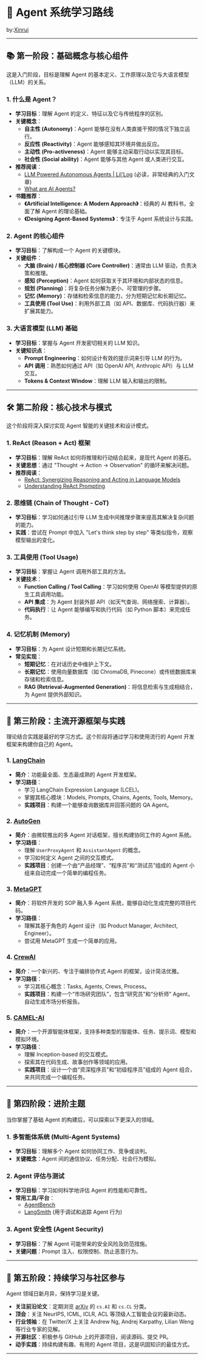 # 🤖 Agent 系统学习路线

by:[Xinrui](https://github.com/xinrui-z.com)

---

## 📚 第一阶段：基础概念与核心组件

这是入门阶段，目标是理解 Agent 的基本定义、工作原理以及它与大语言模型（LLM）的关系。

### 1. 什么是 Agent？
- **学习目标**：理解 Agent 的定义、特征以及它与传统程序的区别。
- **关键概念**：
  - **自主性 (Autonomy)**：Agent 能够在没有人类直接干预的情况下独立运行。
  - **反应性 (Reactivity)**：Agent 能够感知其环境并做出反应。
  - **主动性 (Pro-activeness)**：Agent 能够主动采取行动以实现其目标。
  - **社会性 (Social ability)**：Agent 能够与其他 Agent 或人类进行交互。
- **推荐阅读**：
  - [LLM Powered Autonomous Agents | Lil'Log](https://lilianweng.github.io/posts/2023-06-23-agent/) (必读，非常经典的入门文章)
  - [What are AI Agents?](https://www.ibm.com/topics/ai-agents)
- **书籍推荐**：
  - **《Artificial Intelligence: A Modern Approach》**：经典的 AI 教科书，全面了解 Agent 的理论基础。
  - **《Designing Agent-Based Systems》**：专注于 Agent 系统设计与实践。

### 2. Agent 的核心组件
- **学习目标**：了解构成一个 Agent 的关键模块。
- **关键组件**：
  - **大脑 (Brain) / 核心控制器 (Core Controller)**：通常由 LLM 驱动，负责决策和推理。
  - **感知 (Perception)**：Agent 如何获取关于其环境和内部状态的信息。
  - **规划 (Planning)**：将复杂任务分解为更小、可管理的步骤。
  - **记忆 (Memory)**：存储和检索信息的能力，分为短期记忆和长期记忆。
  - **工具使用 (Tool Use)**：利用外部工具（如 API、数据库、代码执行器）来扩展其能力。

### 3. 大语言模型 (LLM) 基础
- **学习目标**：掌握与 Agent 开发密切相关的 LLM 知识。
- **关键知识点**：
  - **Prompt Engineering**：如何设计有效的提示词来引导 LLM 的行为。
  - **API 调用**：熟悉如何通过 API（如 OpenAI API, Anthropic API）与 LLM 交互。
  - **Tokens & Context Window**：理解 LLM 输入和输出的限制。

---

## 🛠️ 第二阶段：核心技术与模式

这个阶段将深入探讨实现 Agent 智能的关键技术和设计模式。

### 1. ReAct (Reason + Act) 框架
- **学习目标**：理解 ReAct 如何将推理和行动结合起来，是现代 Agent 的基石。
- **关键思想**：通过 "Thought -> Action -> Observation" 的循环来解决问题。
- **推荐阅读**：
  - [ReAct: Synergizing Reasoning and Acting in Language Models](https://arxiv.org/abs/2210.03629)
  - [Understanding ReAct Prompting](https://www.promptingguide.ai/techniques/react)

### 2. 思维链 (Chain of Thought - CoT)
- **学习目标**：学习如何通过引导 LLM 生成中间推理步骤来提高其解决复杂问题的能力。
- **实践**：尝试在 Prompt 中加入 "Let's think step by step" 等类似指令，观察模型输出的变化。

### 3. 工具使用 (Tool Usage)
- **学习目标**：掌握让 Agent 调用外部工具的方法。
- **关键技术**：
  - **Function Calling / Tool Calling**：学习如何使用 OpenAI 等模型提供的原生工具调用功能。
  - **API 集成**：为 Agent 封装外部 API（如天气查询、网络搜索、计算器）。
  - **代码执行**：让 Agent 能够编写和执行代码（如 Python 脚本）来完成任务。

### 4. 记忆机制 (Memory)
- **学习目标**：为 Agent 设计短期和长期记忆系统。
- **常见实现**：
  - **短期记忆**：在对话历史中维护上下文。
  - **长期记忆**：使用向量数据库（如 ChromaDB, Pinecone）或传统数据库来存储和检索信息。
  - **RAG (Retrieval-Augmented Generation)**：将信息检索与生成相结合，为 Agent 提供外部知识。

---

## 🚀 第三阶段：主流开源框架与实践

理论结合实践是最好的学习方式。这个阶段将通过学习和使用流行的 Agent 开发框架来构建你自己的 Agent。

### 1. [LangChain](https://github.com/langchain-ai/langchain)
- **简介**：功能最全面、生态最成熟的 Agent 开发框架。
- **学习路径**：
  - 学习 LangChain Expression Language (LCEL)。
  - 掌握其核心模块：Models, Prompts, Chains, Agents, Tools, Memory。
  - **实践项目**：构建一个能够查询数据库并回答问题的 QA Agent。

### 2. [AutoGen](https://github.com/microsoft/autogen)
- **简介**：由微软推出的多 Agent 对话框架，擅长构建协同工作的 Agent 系统。
- **学习路径**：
  - 理解 `UserProxyAgent` 和 `AssistantAgent` 的概念。
  - 学习如何定义 Agent 之间的交互模式。
  - **实践项目**：创建一个由“产品经理”、“程序员”和“测试员”组成的 Agent 小组来自动完成一个简单的编程任务。

### 3. [MetaGPT](https://github.com/FoundationAgents/MetaGPT)
- **简介**：将软件开发的 SOP 融入多 Agent 系统，能够自动化生成完整的项目代码。
- **学习路径**：
  - 理解其基于角色的 Agent 设计（如 Product Manager, Architect, Engineer）。
  - 尝试用 MetaGPT 生成一个简单的应用。

### 4. [CrewAI](https://github.com/crewAIInc/crewAI)
- **简介**：一个新兴的、专注于编排协作式 Agent 的框架，设计简洁优雅。
- **学习路径**：
  - 学习其核心概念：Tasks, Agents, Crews, Process。
  - **实践项目**：构建一个“市场研究团队”，包含“研究员”和“分析师” Agent，自动生成市场分析报告。

### 5. [CAMEL-AI](https://github.com/camel-ai/camel)
- **简介**：一个开源智能体框架，支持多种类型的智能体、任务、提示词、模型和模拟环境。
- **学习路径**：
  - 理解 Inception-based 的交互模式。
  - 探索其在代码生成、故事创作等领域的应用。
  - **实践项目**：设计一个由“资深程序员”和“初级程序员”组成的 Agent 组合，来共同完成一个编程任务。

---

## 🧠 第四阶段：进阶主题

当你掌握了基础 Agent 的构建后，可以探索以下更深入的领域。

### 1. 多智能体系统 (Multi-Agent Systems)
- **学习目标**：理解多个 Agent 如何协同工作、竞争或谈判。
- **关键概念**：Agent 间的通信协议、任务分配、社会行为模拟。

### 2. Agent 评估与测试
- **学习目标**：学习如何科学地评估 Agent 的性能和可靠性。
- **常用工具/平台**：
  - [AgentBench](https://github.com/THUDM/AgentBench)
  - [LangSmith](https://www.langchain.com/langsmith) (用于调试和追踪 Agent 行为)

### 3. Agent 安全性 (Agent Security)
- **学习目标**：了解 Agent 可能带来的安全风险及防范措施。
- **关键问题**：Prompt 注入、权限控制、防止恶意行为。

---

## 🌱 第五阶段：持续学习与社区参与

Agent 领域日新月异，保持学习是关键。

- **关注前沿论文**：定期浏览 [arXiv](https://arxiv.org/) 的 `cs.AI` 和 `cs.CL` 分类。
- **顶会**：关注 NeurIPS, ICML, ICLR, ACL 等顶级人工智能会议的最新动态。
- **行业领袖**：在 Twitter/X 上关注 Andrew Ng, Andrej Karpathy, Lilian Weng 等行业专家的见解。
- **开源社区**：积极参与 GitHub 上的开源项目，阅读源码、提交 PR。
- **动手实践**：持续构建有趣、有用的 Agent 项目，这是巩固知识的最佳方式。

---
